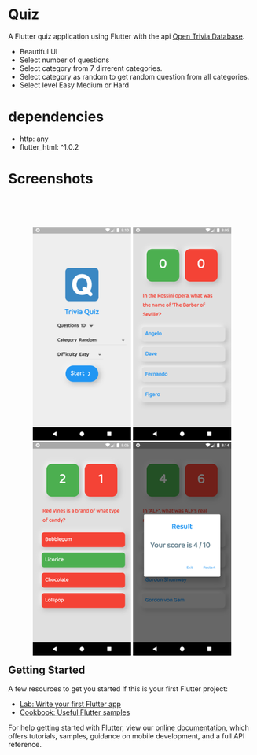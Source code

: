 # Quiz

A Flutter quiz application using Flutter with the api <a href="https://opentdb.com/">Open Trivia Database</a>.
* Beautiful UI 
* Select number of questions
* Select category from 7 dirrerent categories.
* Select category as random to get random question from all categories.
* Select level Easy Medium or Hard

# dependencies
  - http: any
  - flutter_html: ^1.0.2

# Screenshots
<br><br>
<p style="float: left;text-align: center;">
  <img src="images/homeUI.png" width="200" />
  <img src="images/quizUI.png" width="200" /> 
  <img src="images/quizUI1.png" width="200" /> 
  <img src="images/resultUI.png" width="200" />
</p>

## Getting Started

A few resources to get you started if this is your first Flutter project:

- [Lab: Write your first Flutter app](https://flutter.dev/docs/get-started/codelab)
- [Cookbook: Useful Flutter samples](https://flutter.dev/docs/cookbook)

For help getting started with Flutter, view our
[online documentation](https://flutter.dev/docs), which offers tutorials,
samples, guidance on mobile development, and a full API reference.
